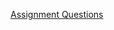 <a href="https://docs.google.com/document/d/14Ih9s2ifG9ZNjDvgIlXfDGHZ8ye6VeE4JGRGQudyFsY/edit#" target="_blank">Assignment Questions</a>
